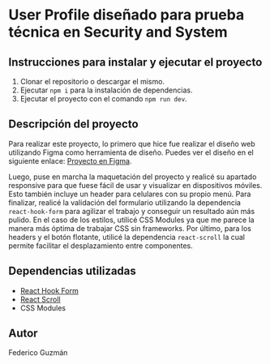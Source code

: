 # User Profile diseñado para prueba técnica en Security and System

## Instrucciones para instalar y ejecutar el proyecto

1. Clonar el repositorio o descargar el mismo.
2. Ejecutar `npm i` para la instalación de dependencias.
3. Ejecutar el proyecto con el comando `npm run dev`.

## Descripción del proyecto

Para realizar este proyecto, lo primero que hice fue realizar el diseño web utilizando Figma como herramienta de diseño. Puedes ver el diseño en el siguiente enlace: [Proyecto en Figma](https://www.figma.com/design/FVGfWkMvkUx2MtYXurEPFK/Perfil-de-usuario---Prueba-T%C3%A9cnica?node-id=0-1&t=C1aG6SP4v15ytnD2-1).

Luego, puse en marcha la maquetación del proyecto y realicé su apartado responsive para que fuese fácil de usar y visualizar en dispositivos móviles. Esto también incluye un header para celulares con su propio menú. Para finalizar, realicé la validación del formulario utilizando la dependencia `react-hook-form` para agilizar el trabajo y conseguir un resultado aún más pulido. En el caso de los estilos, utilicé CSS Modules ya que me parece la manera más óptima de trabajar CSS sin frameworks. Por último, para los headers y el botón flotante, utilicé la dependencia `react-scroll` la cual permite facilitar el desplazamiento entre componentes.

## Dependencias utilizadas

- [React Hook Form](https://react-hook-form.com/)
- [React Scroll](https://www.npmjs.com/package/react-scroll)
- CSS Modules

## Autor

Federico Guzmán
